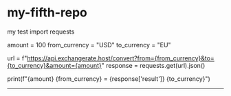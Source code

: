 # my-fifth-repo
my test
import requests

amount = 100
from_currency = "USD"
to_currency = "EU"

url = f"https://api.exchangerate.host/convert?from={from_currency}&to={to_currency}&amount={amount}"
response = requests.get(url).json()

print(f"{amount} {from_currency} = {response['result']} {to_currency}")
________________________________________
